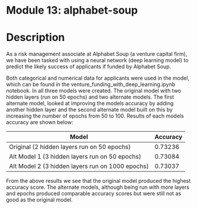 # Module 13: alphabet-soup

# Description

As a risk management associate at Alphabet Soup (a venture capital firm), we have been tasked with using a neural network (deep learning model) to predict the likely success of applicants if funded by Alphabet Soup.

Both categorical and numerical data for applicants were used in the model, which can be found in the venture_funding_with_deep_learning.ipynb notebook. In all three models were created. The original model with two hidden layers (run on 50 epochs) and two alternate models. The first alternate model, looked at improving the models accuracy by adding another hidden layer and the second alternate model built on this by increasing the number of epochs from 50 to 100. Results of each models accuracy are shown below:

|                   Model                             |    Accuracy    |	 
|-----------------------------------------------------|----------------|
| Original (2 hidden layers run on 50 epochs)         |	   0.73236	   |   
| Alt Model 1 (3 hidden layers run on 50 epochs)      |	   0.73084	   |   
| Alt Model 2 (3 hidden layers run on 1000 epochs)    |	   0.73037     |   


From the above results we see that the original model produced the highest accuracy score. The alternate models, although being run with more layers and epochs produced comparable accuracy scores but were still not as good as the original model.

